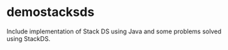 # demostacksds
Include implementation of Stack DS using Java and some problems solved using StackDS.
